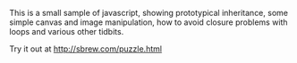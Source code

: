 This is a small sample of javascript, showing prototypical inheritance,
some simple canvas and image manipulation, how to avoid closure problems with 
loops and various other tidbits.

Try it out at http://sbrew.com/puzzle.html
